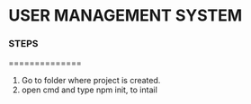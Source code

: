 # USER MANAGEMENT SYSTEM

### STEPS

==============

1. Go to folder where project is created.
2. open cmd and type npm init, to intail
